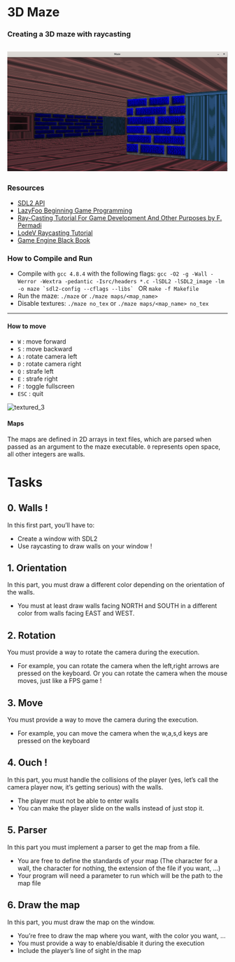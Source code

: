 # 3D Maze
### Creating a 3D maze with raycasting

![textured_1](https://github.com/biniyammelaku2/maze/blob/master/screenshots/textured_1.png)
-----

### Resources
- [SDL2 API](https://wiki.libsdl.org/CategoryAPI)
- [LazyFoo Beginning Game Programming](http://lazyfoo.net/tutorials/SDL/index.php)
- [Ray-Casting Tutorial For Game Development And Other Purposes by F. Permadi](http://permadi.com/1996/05/ray-casting-tutorial-table-of-contents/)
- [LodeV Raycasting Tutorial](http://lodev.org/cgtutor/raycasting.html)
- [Game Engine Black Book](https://www.amazon.com/Game-Engine-Black-Book-Wolfenstein/dp/1539692876)


### How to Compile and Run

- Compile with `gcc 4.8.4` with the following flags:
    ``gcc -O2 -g -Wall -Werror -Wextra -pedantic -Isrc/headers *.c -lSDL2 -lSDL2_image -lm -o maze `sdl2-config --cflags --libs` `` OR `make -f Makefile`
- Run the maze: `./maze` or `./maze maps/<map_name>`
- Disable textures: `./maze no_tex` or `./maze maps/<map_name> no_tex`

-----


#### How to move
- `W` : move forward
- `S` : move backward
- `A` : rotate camera left
- `D` : rotate camera right
- `Q` : strafe left
- `E` : strafe right
- `F` : toggle fullscreen
- `ESC` : quit

![textured_3](https://github.com/biniyammelaku2/maze/blob/master/screenshots/textured_3.png)

#### Maps
The maps are defined in 2D arrays in text files, which are parsed when passed as an argument to the maze executable. `0` represents open space, all other integers are walls.


# Tasks
## 0. Walls !
In this first part, you’ll have to:

* Create a window with SDL2
* Use raycasting to draw walls on your window !

## 1. Orientation
In this part, you must draw a different color depending on the orientation of the walls.

* You must at least draw walls facing NORTH and SOUTH in a different color from walls facing EAST and WEST.

## 2. Rotation
You must provide a way to rotate the camera during the execution.

* For example, you can rotate the camera when the left,right arrows are pressed on the keyboard. Or you can rotate the camera when the mouse moves, just like a FPS game !

## 3. Move
You must provide a way to move the camera during the execution.

* For example, you can move the camera when the w,a,s,d keys are pressed on the keyboard

## 4. Ouch !
In this part, you must handle the collisions of the player (yes, let’s call the camera player now, it’s getting serious) with the walls.

* The player must not be able to enter walls
* You can make the player slide on the walls instead of just stop it.

## 5. Parser
In this part you must implement a parser to get the map from a file.

* You are free to define the standards of your map (The character for a wall, the character for nothing, the extension of the file if you want, …)
* Your program will need a parameter to run which will be the path to the map file

## 6. Draw the map
In this part, you must draw the map on the window.

* You’re free to draw the map where you want, with the color you want, …
* You must provide a way to enable/disable it during the execution
* Include the player’s line of sight in the map
